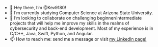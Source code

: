 - 👋 Hey there, I’m @Kev9180! 
- 🌱 I’m currently studying Computer Science at Arizona State University.
- 💞️ I’m looking to collaborate on challenging beginner/intermediate projects that will help me improve my skills in the realms of cybersecurity and back-end development. Most of my experience is in C/C++, Java, Swift, Python, and Angular.
- 📫 How to reach me: send me a message or visit [my LinkedIn page!](https://www.linkedin.com/in/kjohnston10)

<!---
Kev9180/Kev9180 is a ✨ special ✨ repository because its `README.md` (this file) appears on your GitHub profile.
You can click the Preview link to take a look at your changes.
--->
